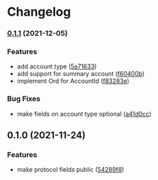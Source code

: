 # Changelog





### [0.1.1](https://www.github.com/YoloDev/3commas-rs/compare/three-commas-types-v0.1.0...three-commas-types-v0.1.1) (2021-12-05)


### Features

* add account type ([5a71633](https://www.github.com/YoloDev/3commas-rs/commit/5a7163398c99b42d53b4c43c78f209e1ce399c33))
* add support for summary account ([f60400b](https://www.github.com/YoloDev/3commas-rs/commit/f60400be360825456d10ebfe999ffdf717031e49))
* implement Ord for AccountId ([f83283e](https://www.github.com/YoloDev/3commas-rs/commit/f83283e1bc377ac614ef4403e2291de4905582c7))


### Bug Fixes

* make fields on account type optional ([a41d0cc](https://www.github.com/YoloDev/3commas-rs/commit/a41d0cc847e8b2915276026c60b3be4dc9188fbe))

## 0.1.0 (2021-11-24)


### Features

* make protocol fields public ([54289f8](https://www.github.com/YoloDev/3commas-rs/commit/54289f881d2398723f6a6d1128b861f317b85f92))

